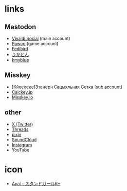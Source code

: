 # links

## Mastodon

* [Vivaldi Social](https://social.vivaldi.net/@tsuruhito979) (main account)
* [Pawoo](https://pawoo.net/@Tsuruhito979) (game account)
* [Fedibird](https://fedibird.com/@Tsuruhito979)
* [うかどん](https://ukadon.shillest.net/@Tsuruhito979)
* [kmyblue](https://kmy.blue/@Tsuruhito979)

## Misskey

* [[Кйееееее]Этанерн Сацыяльная Сетка](https://msk.ilnk.info/@tsuruhito979) (sub account)
* [Calckey.jp](https://calckey.jp/@tsuruhito979)
* [Misskey.io](https://misskey.io/@tsuruhito979)

## other

* [X  (Twitter)](https://twitter.com/Tsuruhito979)
* [Threads](https://www.threads.net/@tsuruhito979)
* [pixiv](https://www.pixiv.net/users/2509331)
* [SoundCloud](https://soundcloud.com/tsuruhito979)
* [Instagram](https://www.instagram.com/tsuruhito979)
* [YouTube](https://www.youtube.com/@tsuruhito979)

# icon

- [Anal - スタンドガールR+](https://twitter.com/hutosi_ari_11)
